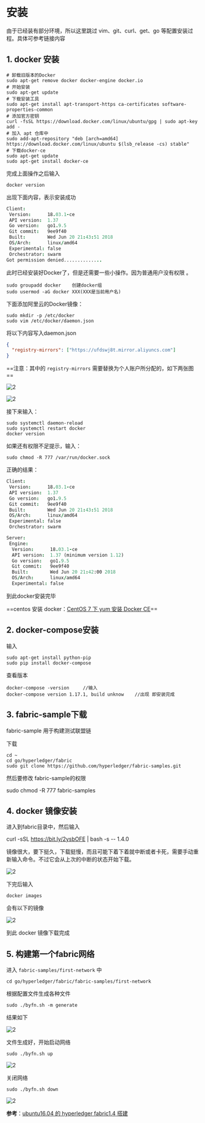 # 安装

由于已经装有部分环境，所以这里跳过 vim、git、curl、get、go 等配置安装过程。具体可参考链接内容

## 1. docker 安装

```shell
# 卸载旧版本的Docker
sudo apt-get remove docker docker-engine docker.io
# 开始安装
sudo apt-get update
# 下载安装工具
sudo apt-get install apt-transport-https ca-certificates software-properties-common
# 添加官方密钥
curl -fsSL https://download.docker.com/linux/ubuntu/gpg | sudo apt-key add -
# 加入 apt 仓库中
sudo add-apt-repository "deb [arch=amd64] https://download.docker.com/linux/ubuntu $(lsb_release -cs) stable"
# 下载docker-ce
sudo apt-get update
sudo apt-get install docker-ce
```

完成上面操作之后输入

`docker version`

出现下面内容，表示安装成功

```j
Client:
 Version:      18.03.1-ce
 API version:  1.37
 Go version:   go1.9.5
 Git commit:   9ee9f40
 Built:        Wed Jun 20 21:43:51 2018
 OS/Arch:      linux/amd64
 Experimental: false
 Orchestrator: swarm
Got permission denied..............
```

此时已经安装好Docker了，但是还需要一些小操作。因为普通用户没有权限 。

```shell
sudo groupadd docker    创建docker组
sudo usermod -aG docker XXX(XXX是当前用户名)
```

下面添加阿里云的Docker镜像：

```shell
sudo mkdir -p /etc/docker
sudo vim /etc/docker/daemon.json
```

将以下内容写入daemon.json

```json
{
  "registry-mirrors": ["https://ufdswj8t.mirror.aliyuncs.com"]
}
```

==注意：其中的 `registry-mirrors` 需要替换为个人账户所分配的，如下两张图==

![2](http://ww1.sinaimg.cn/large/006alGmrgy1g4eduzxk4kj31eq0q9q6o.jpg)

![2](http://ww1.sinaimg.cn/large/006alGmrgy1g4edwh0yqtj30mm06wjrs.jpg)

接下来输入：

```shell
sudo systemctl daemon-reload
sudo systemctl restart docker
docker version
```

如果还有权限不足提示，输入：

`sudo chmod -R 777 /var/run/docker.sock`

正确的结果：

```j
Client:
 Version:      18.03.1-ce
 API version:  1.37
 Go version:   go1.9.5
 Git commit:   9ee9f40
 Built:        Wed Jun 20 21:43:51 2018
 OS/Arch:      linux/amd64
 Experimental: false
 Orchestrator: swarm

Server:
 Engine:
  Version:      18.03.1-ce
  API version:  1.37 (minimum version 1.12)
  Go version:   go1.9.5
  Git commit:   9ee9f40
  Built:        Wed Jun 20 21:42:00 2018
  OS/Arch:      linux/amd64
  Experimental: false
```

到此docker安装完毕

==centos 安装 docker：[CentOS 7 下 yum 安装 Docker CE](https://qizhanming.com/blog/2019/01/25/how-to-install-docker-ce-on-centos-7)==

## 2. docker-compose安装

输入

```shell
sudo apt-get install python-pip
sudo pip install docker-compose
```

查看版本

```shell
docker-compose -version     //输入
docker-compose version 1.17.1, build unknow    //出现 即安装完成
```

## 3. fabric-sample下载

fabric-sample 用于构建测试联盟链

下载

```shell
cd ~
cd go/hyperledger/fabric
sudo git clone https://github.com/hyperledger/fabric-samples.git
```

然后要修改 fabric-sample的权限

sudo chmod -R 777 fabric-samples

## 4. docker 镜像安装

进入到fabric目录中，然后输入

curl -sSL https://bit.ly/2ysbOFE | bash -s -- 1.4.0

镜像很大，要下挺久，下载挺慢，而且可能下着下着就中断或者卡死，需要手动重新输入命令。不过它会从上次的中断的状态开始下载。

![2](http://ww1.sinaimg.cn/large/006alGmrgy1g4ej1lemxuj30z80j743r.jpg)

下完后输入

`docker images`

会有以下的镜像

![2](http://ww1.sinaimg.cn/large/006alGmrgy1g4ekrqclymj30pf0d6n1t.jpg)

到此 docker 镜像下载完成

## 5. 构建第一个fabric网络

进入 `fabric-samples/first-network` 中

`cd go/hyperledger/fabric/fabric-samples/first-network`

根据配置文件生成各种文件

`sudo ./byfn.sh -m generate`

结果如下

![2](http://ww1.sinaimg.cn/large/006alGmrgy1g4elbjjxltj313n0mndtj.jpg)

文件生成好，开始启动网络

`sudo ./byfn.sh up`

![2](http://ww1.sinaimg.cn/large/006alGmrgy1g4elccv3g9j313n0mnwqw.jpg)

关闭网络

`sudo ./byfn.sh down`

![2](http://ww1.sinaimg.cn/large/006alGmrgy1g4eldjngpsj31360mnk45.jpg)

**参考**：[ubuntu16.04 的 hyperledger fabric1.4 搭建](https://blog.csdn.net/smallone233/article/details/86569536)
